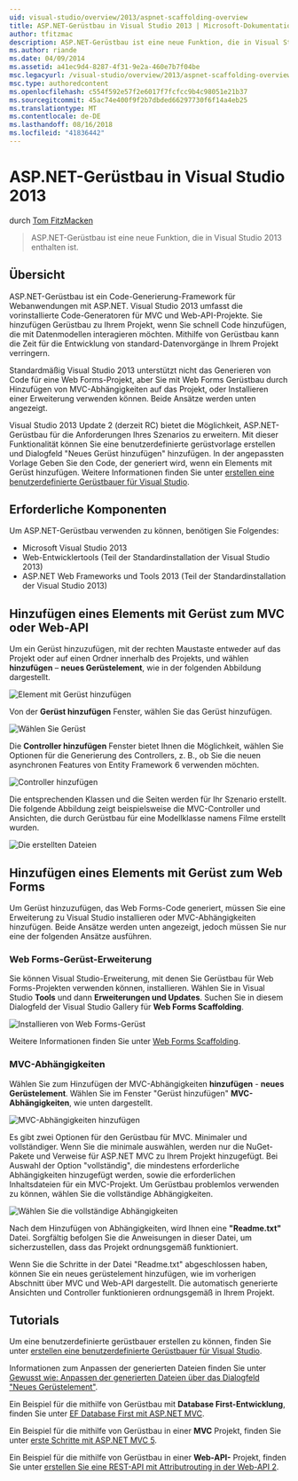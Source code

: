 ```yaml
---
uid: visual-studio/overview/2013/aspnet-scaffolding-overview
title: ASP.NET-Gerüstbau in Visual Studio 2013 | Microsoft-Dokumentation
author: tfitzmac
description: ASP.NET-Gerüstbau ist eine neue Funktion, die in Visual Studio 2013 enthalten ist.
ms.author: riande
ms.date: 04/09/2014
ms.assetid: a41ec9d4-8287-4f31-9e2a-460e7b7f04be
msc.legacyurl: /visual-studio/overview/2013/aspnet-scaffolding-overview
msc.type: authoredcontent
ms.openlocfilehash: c554f592e57f2e6017f7fcfcc9b4c98051e21b37
ms.sourcegitcommit: 45ac74e400f9f2b7dbded66297730f6f14a4eb25
ms.translationtype: MT
ms.contentlocale: de-DE
ms.lasthandoff: 08/16/2018
ms.locfileid: "41836442"
---
```

<a name="aspnet-scaffolding-in-visual-studio-2013"></a>ASP.NET-Gerüstbau in Visual Studio 2013
====================
durch [Tom FitzMacken](https://github.com/tfitzmac)

> ASP.NET-Gerüstbau ist eine neue Funktion, die in Visual Studio 2013 enthalten ist.


## <a name="overview"></a>Übersicht

ASP.NET-Gerüstbau ist ein Code-Generierung-Framework für Webanwendungen mit ASP.NET. Visual Studio 2013 umfasst die vorinstallierte Code-Generatoren für MVC und Web-API-Projekte. Sie hinzufügen Gerüstbau zu Ihrem Projekt, wenn Sie schnell Code hinzufügen, die mit Datenmodellen interagieren möchten. Mithilfe von Gerüstbau kann die Zeit für die Entwicklung von standard-Datenvorgänge in Ihrem Projekt verringern.

Standardmäßig Visual Studio 2013 unterstützt nicht das Generieren von Code für eine Web Forms-Projekt, aber Sie mit Web Forms Gerüstbau durch Hinzufügen von MVC-Abhängigkeiten auf das Projekt, oder Installieren einer Erweiterung verwenden können. Beide Ansätze werden unten angezeigt.

Visual Studio 2013 Update 2 (derzeit RC) bietet die Möglichkeit, ASP.NET-Gerüstbau für die Anforderungen Ihres Szenarios zu erweitern. Mit dieser Funktionalität können Sie eine benutzerdefinierte gerüstvorlage erstellen und Dialogfeld "Neues Gerüst hinzufügen" hinzufügen. In der angepassten Vorlage Geben Sie den Code, der generiert wird, wenn ein Elements mit Gerüst hinzufügen. Weitere Informationen finden Sie unter [erstellen eine benutzerdefinierte Gerüstbauer für Visual Studio](https://go.microsoft.com/fwlink/p/?LinkId=395029).

## <a name="prerequisites"></a>Erforderliche Komponenten

Um ASP.NET-Gerüstbau verwenden zu können, benötigen Sie Folgendes:

- Microsoft Visual Studio 2013
- Web-Entwicklertools (Teil der Standardinstallation der Visual Studio 2013)
- ASP.NET Web Frameworks und Tools 2013 (Teil der Standardinstallation der Visual Studio 2013)

## <a name="add-a-scaffolded-item-to-mvc-or-web-api"></a>Hinzufügen eines Elements mit Gerüst zum MVC oder Web-API

Um ein Gerüst hinzuzufügen, mit der rechten Maustaste entweder auf das Projekt oder auf einen Ordner innerhalb des Projekts, und wählen **hinzufügen** – **neues Gerüstelement**, wie in der folgenden Abbildung dargestellt.

![Element mit Gerüst hinzufügen](aspnet-scaffolding-overview/_static/image1.png)

Von der **Gerüst hinzufügen** Fenster, wählen Sie das Gerüst hinzufügen.

![Wählen Sie Gerüst](aspnet-scaffolding-overview/_static/image2.png)

Die **Controller hinzufügen** Fenster bietet Ihnen die Möglichkeit, wählen Sie Optionen für die Generierung des Controllers, z. B., ob Sie die neuen asynchronen Features von Entity Framework 6 verwenden möchten.

![Controller hinzufügen](aspnet-scaffolding-overview/_static/image3.png)

Die entsprechenden Klassen und die Seiten werden für Ihr Szenario erstellt. Die folgende Abbildung zeigt beispielsweise die MVC-Controller und Ansichten, die durch Gerüstbau für eine Modellklasse namens Filme erstellt wurden.

![Die erstellten Dateien](aspnet-scaffolding-overview/_static/image4.png)

## <a name="add-a-scaffolded-item-to-web-forms"></a>Hinzufügen eines Elements mit Gerüst zum Web Forms

Um Gerüst hinzuzufügen, das Web Forms-Code generiert, müssen Sie eine Erweiterung zu Visual Studio installieren oder MVC-Abhängigkeiten hinzufügen. Beide Ansätze werden unten angezeigt, jedoch müssen Sie nur eine der folgenden Ansätze ausführen.

### <a name="web-forms-scaffolding-extension"></a>Web Forms-Gerüst-Erweiterung

Sie können Visual Studio-Erweiterung, mit denen Sie Gerüstbau für Web Forms-Projekten verwenden können, installieren. Wählen Sie in Visual Studio **Tools** und dann **Erweiterungen und Updates**. Suchen Sie in diesem Dialogfeld der Visual Studio Gallery für **Web Forms Scaffolding**.

![Installieren von Web Forms-Gerüst](aspnet-scaffolding-overview/_static/image5.png)

Weitere Informationen finden Sie unter [Web Forms Scaffolding](https://go.microsoft.com/fwlink/p/?LinkId=396478).

### <a name="mvc-dependencies"></a>MVC-Abhängigkeiten

Wählen Sie zum Hinzufügen der MVC-Abhängigkeiten **hinzufügen** - **neues Gerüstelement**. Wählen Sie im Fenster "Gerüst hinzufügen" **MVC-Abhängigkeiten**, wie unten dargestellt.

![MVC-Abhängigkeiten hinzufügen](aspnet-scaffolding-overview/_static/image6.png)

Es gibt zwei Optionen für den Gerüstbau für MVC. Minimaler und vollständiger. Wenn Sie die minimale auswählen, werden nur die NuGet-Pakete und Verweise für ASP.NET MVC zu Ihrem Projekt hinzugefügt. Bei Auswahl der Option "vollständig", die mindestens erforderliche Abhängigkeiten hinzugefügt werden, sowie die erforderlichen Inhaltsdateien für ein MVC-Projekt. Um Gerüstbau problemlos verwenden zu können, wählen Sie die vollständige Abhängigkeiten.

![Wählen Sie die vollständige Abhängigkeiten](aspnet-scaffolding-overview/_static/image7.png)

Nach dem Hinzufügen von Abhängigkeiten, wird Ihnen eine **"Readme.txt"** Datei. Sorgfältig befolgen Sie die Anweisungen in dieser Datei, um sicherzustellen, dass das Projekt ordnungsgemäß funktioniert.

Wenn Sie die Schritte in der Datei "Readme.txt" abgeschlossen haben, können Sie ein neues gerüstelement hinzufügen, wie im vorherigen Abschnitt über MVC und Web-API dargestellt. Die automatisch generierte Ansichten und Controller funktionieren ordnungsgemäß in Ihrem Projekt.

## <a name="tutorials"></a>Tutorials

Um eine benutzerdefinierte gerüstbauer erstellen zu können, finden Sie unter [erstellen eine benutzerdefinierte Gerüstbauer für Visual Studio](https://go.microsoft.com/fwlink/p/?LinkId=395029).

Informationen zum Anpassen der generierten Dateien finden Sie unter [Gewusst wie: Anpassen der generierten Dateien über das Dialogfeld "Neues Gerüstelement"](https://blogs.msdn.com/b/webdev/archive/2013/12/26/how-to-customize-the-generated-files-from-the-new-scaffolded-item-dialog.aspx).

Ein Beispiel für die mithilfe von Gerüstbau mit **Database First-Entwicklung**, finden Sie unter [EF Database First mit ASP.NET MVC](../../../mvc/overview/getting-started/database-first-development/setting-up-database.md).

Ein Beispiel für die mithilfe von Gerüstbau in einer **MVC** Projekt, finden Sie unter [erste Schritte mit ASP.NET MVC 5](../../../mvc/overview/getting-started/introduction/getting-started.md).

Ein Beispiel für die mithilfe von Gerüstbau in einer **Web-API-** Projekt, finden Sie unter [erstellen Sie eine REST-API mit Attributrouting in der Web-API 2](../../../web-api/overview/web-api-routing-and-actions/create-a-rest-api-with-attribute-routing.md).
